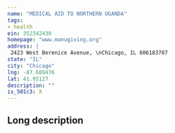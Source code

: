 ```yaml
---
name: "MEDICAL AID TO NORTHERN UGANDA"
tags:
- health
ein: 352342439
homepage: "www.manugiving.org"
address: |
 2423 West Berenice Avenue, \nChicago, IL 606183707
state: "IL"
city: "Chicago"
lng: -87.689476
lat: 41.95127
description: ""
is_501c3: X
---
```


## Long description


